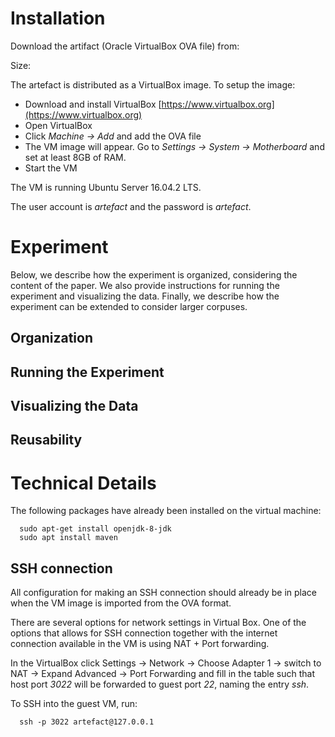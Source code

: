 # Installation

Download the artifact (Oracle VirtualBox OVA file) from: 

Size: 

The artefact is distributed as a VirtualBox image. To setup the image:
  
  - Download and install VirtualBox [https://www.virtualbox.org](https://www.virtualbox.org)
  - Open VirtualBox 
  - Click *Machine → Add* and add the OVA file
  - The VM image will appear. Go to *Settings → System → Motherboard* and set at least 8GB of RAM.
  - Start the VM

The VM is running Ubuntu Server 16.04.2 LTS.

The user account is *artefact* and the password is *artefact*.

# Experiment

Below, we describe how the experiment is organized, considering the content of the paper. We also provide instructions for running the experiment and visualizing the data. Finally, we describe how the experiment can be extended to consider larger corpuses.

## Organization

## Running the Experiment

## Visualizing the Data

## Reusability

# Technical Details

The following packages have already been installed on the virtual machine:

      sudo apt-get install openjdk-8-jdk
      sudo apt install maven

## SSH connection

All configuration for making an SSH connection should already be in place when the VM image is imported from the OVA format. 

There are several options for network settings in Virtual Box. One of the options that allows for SSH connection together with the internet connection available in the VM is using NAT + Port forwarding.

In the VirtualBox click Settings → Network → Choose Adapter 1 → switch to NAT → Expand Advanced → Port Forwarding and fill in the table such that host port *3022* will be forwarded to guest port *22*, naming the entry *ssh*. 

To SSH into the guest VM, run:

      ssh -p 3022 artefact@127.0.0.1

